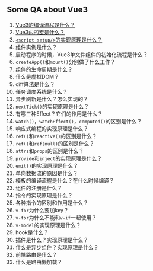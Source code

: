 ## Some QA about Vue3

1. [Vue3的编译流程是什么？](./Vue3/01.md)
2. [Vue3内的宏是什么？](./Vue3/02.md)
3. [`<script setup/>`的实现原理是什么？](./Vue3/03.md)
4. 组件实例是什么？
5. 启动程序的时候，Vue3单文件组件的初始化流程是什么？
6. `createApp()`和`mount()`分别做了什么工作？
7. 组件的生命周期是什么？
8. 什么是虚拟DOM？
9. diff算法是什么？
10. 任务调度系统是什么？
11. 异步刷新是什么？怎么实现的？
12. `nextTick()`的实现原理是什么？
13. 有哪三种Effect？它们的作用是什么？
14. `watch()`，`watchEffect()`，`computed()`的区别是什么？
15. 响应式编程的实现原理是什么？
16. `ref()`和`reactive()`的区别是什么？
17. `ref()`和`ref(null)`的区别是什么？
18. `attrs`和`props`的区别是什么？
19. `provide`和`inject`的实现原理是什么？
20. `emit()`的实现原理是什么？
21. 单向数据流的原因是什么？
22. 模板的编译流程是什么？在什么时候编译？
23. 组件的注册是什么？
24. 指令的实现原理是什么？
25. 各种指令的区别和作用是什么？
26. `v-for`为什么要加key？
27. `v-for`为什么不能和`v-if`一起使用？
28. `v-model`的实现原理是什么？
29. hook是什么？
30. 插件是什么？实现原理是什么？
31. 什么是异步组件？实现原理是什么？
32. 前端路由是什么？
33. 什么是路由懒加载？

